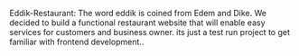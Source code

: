  Eddik-Restaurant: The word eddik is coined from Edem and Dike. We decided to build a functional restaurant website that will enable  easy services for customers and business owner. its just a test run project to get familiar with frontend development.. 
